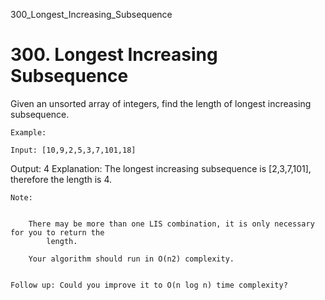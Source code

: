 300_Longest_Increasing_Subsequence
# 300. Longest Increasing Subsequence

Given an unsorted array of integers, find the length of longest increasing subsequence.

    Example:

    Input: [10,9,2,5,3,7,101,18]
Output: 4
Explanation: The longest increasing subsequence is [2,3,7,101], therefore the length is 4. 

    Note: 

    
        There may be more than one LIS combination, it is only necessary for you to return the
            length.
        
        Your algorithm should run in O(n2) complexity.
    

    Follow up: Could you improve it to O(n log n) time complexity?